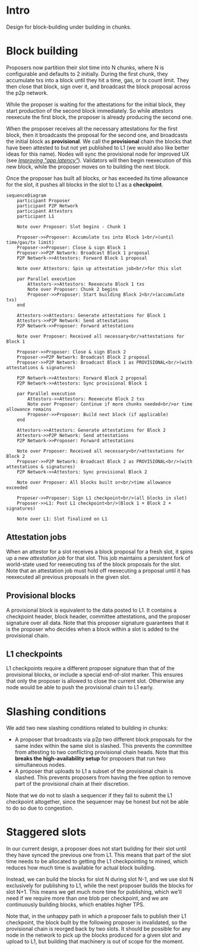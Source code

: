 # Intro

Design for block-building under building in chunks.

# Block building

Proposers now partition their slot time into N chunks, where N is configurable and defaults to 2 initially. During the first chunk, they accumulate txs into a block until they hit a time, gas, or tx count limit. They then close that block, sign over it, and broadcast the block proposal across the p2p network.

While the proposer is waiting for the attestations for the initial block, they start production of the second block immediately. So while attestors reexecute the first block, the proposer is already producing the second one.

When the proposer receives all the necessary attestations for the first block, then it broadcasts the proposal for the second one, and broadcasts the initial block as **provisional**. We call the **provisional** chain the blocks that have been attested to but not yet published to L1 (we would also like better ideas for this name). Nodes will sync the provisional node for improved UX (see [_Improving "app latency"_](./dd.md)). Validators will then begin reexecution of this new block, while the proposer moves on to building the next block.

Once the proposer has built all blocks, or has exceeded its time allowance for the slot, it pushes all blocks in the slot to L1 as a **checkpoint**.

```mermaid
sequenceDiagram
    participant Proposer
    participant P2P Network
    participant Attestors
    participant L1

    Note over Proposer: Slot begins - Chunk 1

    Proposer->>Proposer: Accumulate txs into Block 1<br/>(until time/gas/tx limit)
    Proposer->>Proposer: Close & sign Block 1
    Proposer->>P2P Network: Broadcast Block 1 proposal
    P2P Network->>Attestors: Forward Block 1 proposal

    Note over Attestors: Spin up attestation job<br/>for this slot

    par Parallel execution
        Attestors->>Attestors: Reexecute Block 1 txs
        Note over Proposer: Chunk 2 begins
        Proposer->>Proposer: Start building Block 2<br/>(accumulate txs)
    end

    Attestors->>Attestors: Generate attestations for Block 1
    Attestors->>P2P Network: Send attestations
    P2P Network->>Proposer: Forward attestations

    Note over Proposer: Received all necessary<br/>attestations for Block 1

    Proposer->>Proposer: Close & sign Block 2
    Proposer->>P2P Network: Broadcast Block 2 proposal
    Proposer->>P2P Network: Broadcast Block 1 as PROVISIONAL<br/>(with attestations & signatures)

    P2P Network->>Attestors: Forward Block 2 proposal
    P2P Network->>Attestors: Sync provisional Block 1

    par Parallel execution
        Attestors->>Attestors: Reexecute Block 2 txs
        Note over Proposer: Continue if more chunks needed<br/>or time allowance remains
        Proposer->>Proposer: Build next block (if applicable)
    end

    Attestors->>Attestors: Generate attestations for Block 2
    Attestors->>P2P Network: Send attestations
    P2P Network->>Proposer: Forward attestations

    Note over Proposer: Received all necessary<br/>attestations for Block 2
    Proposer->>P2P Network: Broadcast Block 2 as PROVISIONAL<br/>(with attestations & signatures)
    P2P Network->>Attestors: Sync provisional Block 2

    Note over Proposer: All blocks built or<br/>time allowance exceeded

    Proposer->>Proposer: Sign L1 checkpoint<br/>(all blocks in slot)
    Proposer->>L1: Post L1 checkpoint<br/>(Block 1 + Block 2 + signatures)

    Note over L1: Slot finalized on L1
```

## Attestation jobs

When an attestor for a slot receives a block proposal for a fresh slot, it spins up a new _attestation job_ for that slot. This job maintains a persistent fork of world-state used for reexecuting txs of the block proposals for the slot. Note that an attestation job must hold off reexecuting a proposal until it has reexecuted all previous proposals in the given slot.

## Provisional blocks

A provisional block is equivalent to the data posted to L1. It contains a checkpoint header, block header, committee attestations, and the proposer signature over all data. Note that this proposer signature guarantees that it is the proposer who decides when a block within a slot is added to the provisional chain.

## L1 checkpoints

L1 checkpoints require a different proposer signature than that of the provisional blocks, or include a special end-of-slot marker. This ensures that only the proposer is allowed to close the current slot. Otherwise any node would be able to push the provisional chain to L1 early.

# Slashing conditions

We add two new slashing conditions related to building in chunks:

- A proposer that broadcasts via p2p two different block proposals for the same index within the same slot is slashed. This prevents the committee from attesting to two conflicting provisional chain heads. Note that this **breaks the high-availability setup** for proposers that run two simultaneous nodes.
- A proposer that uploads to L1 a subset of the provisional chain is slashed. This prevents proposers from having the free option to remove part of the provisional chain at their discretion.

Note that we do not to slash a sequencer if they fail to submit the L1 checkpoint altogether, since the sequencer may be honest but not be able to do so due to congestion.

# Staggered slots

In our current design, a proposer does not start building for their slot until they have synced the previous one from L1. This means that part of the slot time needs to be allocated to getting the L1 checkpointing tx mined, which reduces how much time is available for actual block building.

Instead, we can build the blocks for slot N during slot N-1, and we use slot N exclusively for publishing to L1, while the next proposer builds the blocks for slot N+1. This means we get much more time for publishing, which we'll need if we require more than one blob per checkpoint, and we are continuously building blocks, which enables higher TPS.

Note that, in the unhappy path in which a proposer fails to publish their L1 checkpoint, the block built by the following proposer is invalidated, so the provisional chain is reorged back by two slots. It should be possible for any node in the network to pick up the blocks produced for a given slot and upload to L1, but building that machinery is out of scope for the moment.
